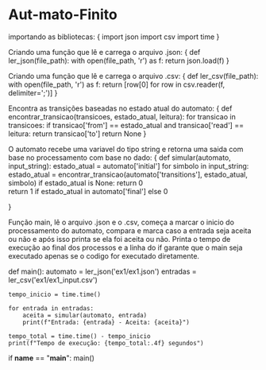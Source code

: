 ﻿# Aut-mato-Finito

importando as bibliotecas:
{
import json
import csv
import time
}

Criando uma função que lê e carrega o arquivo .json:
{
def ler_json(file_path):
    with open(file_path, 'r') as f:
        return json.load(f)
}

Criando uma função que lê e carrega o arquivo .csv:
{
def ler_csv(file_path):
    with open(file_path, 'r') as f:
        return [row[0] for row in csv.reader(f, delimiter=';')]
}

Encontra as transições baseadas no estado atual do automato:
{
    def encontrar_transicao(transicoes, estado_atual, leitura):
    for transicao in transicoes:
        if transicao['from'] == estado_atual and transicao['read'] == leitura:
            return transicao['to']
    return None
}

O automato recebe uma variavel do tipo string e retorna uma saida com base no processamento com base no dado:
{
    def simular(automato, input_string):
    estado_atual = automato['initial']
    for simbolo in input_string:
        estado_atual = encontrar_transicao(automato['transitions'], estado_atual, simbolo)
        if estado_atual is None:
            return 0  
    return 1 if estado_atual in automato['final'] else 0

}

Função main, lê o arquivo .json e o .csv, começa a marcar o inicio do processamento do automato, compara e marca caso a entrada seja aceita ou não e após isso printa se ela foi aceita ou não. Printa o tempo de execução ao final dos processos e a linha do if garante que o main seja executado apenas se o codigo for executado diretamente.

def main():
    automato = ler_json('ex1/ex1.json')
    entradas = ler_csv('ex1/ex1_input.csv')
    
    tempo_inicio = time.time()

    for entrada in entradas:
        aceita = simular(automato, entrada)
        print(f"Entrada: {entrada} - Aceita: {aceita}")

    tempo_total = time.time() - tempo_inicio
    print(f"Tempo de execução: {tempo_total:.4f} segundos")

if __name__ == "__main__":
    main()
